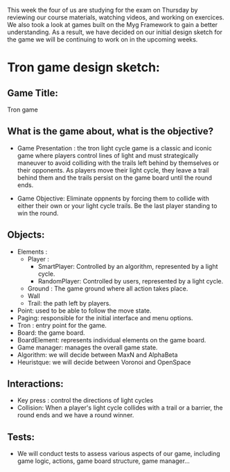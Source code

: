 This week the four of us are studying for the exam on Thursday by reviewing our course materials, watching videos, and working on exercices. 
We also took a look at games built on the Myg Framework to gain a better understanding. 
As a result, we have decided on our initial design sketch for the game we will be continuing to work on in the upcoming weeks.

# Tron game design sketch:
## Game Title: 
Tron game
## What is the game about, what is the objective?
- Game Presentation : the tron light cycle game is a classic and iconic game where players control lines of light and must strategically maneuver to avoid colliding with the trails left behind by themselves or their opponents. 
As players move their light cycle, they leave a trail behind them and the trails persist on the game board until the round ends.

- Game Objective: Eliminate oppnents by forcing them to collide with either their own or your light cycle trails.
Be the last player standing to win the round.

## Objects: 
- Elements :
    - Player :
      - SmartPlayer: Controlled by an algorithm, represented by a light cycle.
      - RandomPlayer: Controlled by users, represented by a light cycle.
    - Ground : The game ground where all action takes place.
    - Wall
    - Trail: the path left by players.
- Point: used to be able to follow the move state.
- Paging: responsible for the initial interface and menu options.
- Tron : entry point for the game.
- Board: the game board.
- BoardElement: represents individual elements on the game board.
- Game manager: manages the overall game state.
- Algorithm: we will decide between MaxN and AlphaBeta
- Heuristque: we will decide between Voronoi and OpenSpace

## Interactions: 
- Key press : control the directions of light cycles
- Collision: When a player's light cycle collides with a trail or a barrier, the round ends and we have a round winner.

## Tests:
- We will conduct tests to assess various aspects of our game, including game logic, actions, game board structure, game manager...
